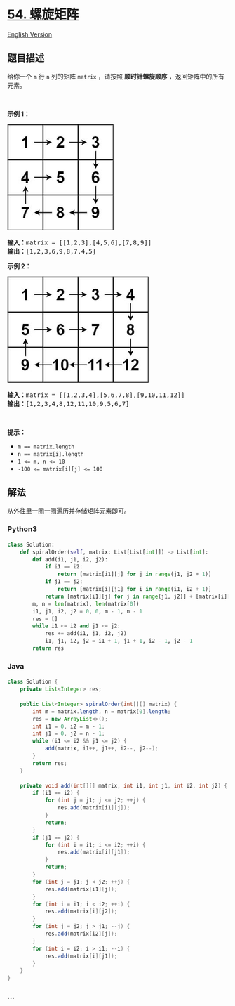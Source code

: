 # [54. 螺旋矩阵](https://leetcode-cn.com/problems/spiral-matrix)

[English Version](/solution/0000-0099/0054.Spiral%20Matrix/README_EN.md)

## 题目描述

<!-- 这里写题目描述 -->

<p>给你一个 <code>m</code> 行 <code>n</code> 列的矩阵 <code>matrix</code> ，请按照 <strong>顺时针螺旋顺序</strong> ，返回矩阵中的所有元素。</p>

<p> </p>

<p><strong>示例 1：</strong></p>
<img alt="" src="/solution/0000-0099/0054.Spiral Matrix/images/spiral1.jpg" style="width: 242px; height: 242px;" />
<pre>
<strong>输入：</strong>matrix = [[1,2,3],[4,5,6],[7,8,9]]
<strong>输出：</strong>[1,2,3,6,9,8,7,4,5]
</pre>

<p><strong>示例 2：</strong></p>
<img alt="" src="/solution/0000-0099/0054.Spiral Matrix/images/spiral.jpg" style="width: 322px; height: 242px;" />
<pre>
<strong>输入：</strong>matrix = [[1,2,3,4],[5,6,7,8],[9,10,11,12]]
<strong>输出：</strong>[1,2,3,4,8,12,11,10,9,5,6,7]
</pre>

<p> </p>

<p><strong>提示：</strong></p>

<ul>
	<li><code>m == matrix.length</code></li>
	<li><code>n == matrix[i].length</code></li>
	<li><code>1 <= m, n <= 10</code></li>
	<li><code>-100 <= matrix[i][j] <= 100</code></li>
</ul>


## 解法

<!-- 这里可写通用的实现逻辑 -->

从外往里一圈一圈遍历并存储矩阵元素即可。

<!-- tabs:start -->

### **Python3**

<!-- 这里可写当前语言的特殊实现逻辑 -->

```python
class Solution:
    def spiralOrder(self, matrix: List[List[int]]) -> List[int]:
        def add(i1, j1, i2, j2):
            if i1 == i2:
                return [matrix[i1][j] for j in range(j1, j2 + 1)]
            if j1 == j2:
                return [matrix[i][j1] for i in range(i1, i2 + 1)]
            return [matrix[i1][j] for j in range(j1, j2)] + [matrix[i][j2] for i in range(i1, i2)] + [matrix[i2][j] for j in range(j2, j1, -1)] + [matrix[i][j1] for i in range(i2, i1, -1)]
        m, n = len(matrix), len(matrix[0])
        i1, j1, i2, j2 = 0, 0, m - 1, n - 1
        res = []
        while i1 <= i2 and j1 <= j2:
            res += add(i1, j1, i2, j2)
            i1, j1, i2, j2 = i1 + 1, j1 + 1, i2 - 1, j2 - 1
        return res
```

### **Java**

<!-- 这里可写当前语言的特殊实现逻辑 -->

```java
class Solution {
    private List<Integer> res;

    public List<Integer> spiralOrder(int[][] matrix) {
        int m = matrix.length, n = matrix[0].length;
        res = new ArrayList<>();
        int i1 = 0, i2 = m - 1;
        int j1 = 0, j2 = n - 1;
        while (i1 <= i2 && j1 <= j2) {
            add(matrix, i1++, j1++, i2--, j2--);
        }
        return res;
    }

    private void add(int[][] matrix, int i1, int j1, int i2, int j2) {
        if (i1 == i2) {
            for (int j = j1; j <= j2; ++j) {
                res.add(matrix[i1][j]);
            }
            return;
        }
        if (j1 == j2) {
            for (int i = i1; i <= i2; ++i) {
                res.add(matrix[i][j1]);
            }
            return;
        }
        for (int j = j1; j < j2; ++j) {
            res.add(matrix[i1][j]);
        }
        for (int i = i1; i < i2; ++i) {
            res.add(matrix[i][j2]);
        }
        for (int j = j2; j > j1; --j) {
            res.add(matrix[i2][j]);
        }
        for (int i = i2; i > i1; --i) {
            res.add(matrix[i][j1]);
        }
    }
}
```

### **...**

```

```

<!-- tabs:end -->

